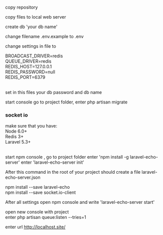 copy repository

copy files to local web server

create db 'your db name'

change filename .env.example to .env

change settings in file to 

BROADCAST_DRIVER=redis<br>
QUEUE_DRIVER=redis<br>
REDIS_HOST=127.0.0.1<br>
REDIS_PASSWORD=null<br>
REDIS_PORT=6379<br>
<br>

set in this files your db password and db name

start console go to project folder, enter php artisan migrate

<h3>socket io</h3>

make sure that you have:<br>
  Node 6.0+<br>
  Redis 3+<br>
  Laravel 5.3+ <br>
<br>

start npm console , go to project folder 
enter 'npm install -g laravel-echo-server'
enter 'laravel-echo-server init'

After this command in the root of your project should create a file laravel-echo-server.json

npm install --save laravel-echo<br>
npm install --save socket.io-client<br>

After all settings open npm console and write 'laravel-echo-server start'

open new console with project<br>
enter php artisan queue:listen --tries=1

enter url http://localhost.site/

